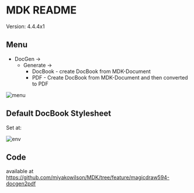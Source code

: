 
# MDK README
Version: 4.4.4x1 


## Menu
* DocGen ->
  * Generate ->
     * DocBook - create DocBook from MDK-Document
     * PDF - Create DocBook from MDK-Document and then converted to PDF
     
![menu](https://user-images.githubusercontent.com/1247631/123318198-f445e300-d4fc-11eb-9b6a-16ad6e3849cb.png)


## Default DocBook Stylesheet
Set at:

![env](https://user-images.githubusercontent.com/1247631/122300944-03f67380-cece-11eb-84b1-93a37ba4748e.PNG)



## Code 
available at
https://github.com/miyakowilson/MDK/tree/feature/magicdraw594-docgen2pdf

